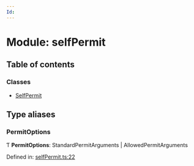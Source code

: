 ```yaml
---
Id: 
---
```


# Module: selfPermit

## Table of contents

### Classes

- [SelfPermit](../classes/selfpermit.selfpermit-1.md)

## Type aliases

### PermitOptions

Ƭ **PermitOptions**: StandardPermitArguments \| AllowedPermitArguments

Defined in: [selfPermit.ts:22](https://github.com/Uniswap/uniswap-v3-sdk/blob/4a7e393/src/selfPermit.ts#L22)
